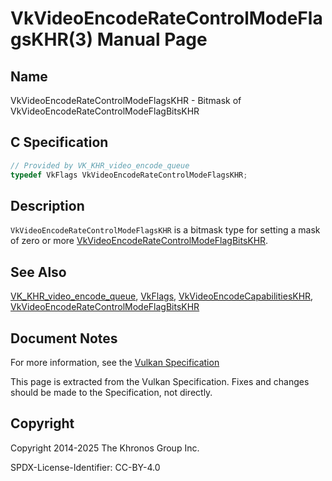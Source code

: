 # VkVideoEncodeRateControlModeFlagsKHR(3) Manual Page

## Name

VkVideoEncodeRateControlModeFlagsKHR - Bitmask of VkVideoEncodeRateControlModeFlagBitsKHR



## [](#_c_specification)C Specification

```c++
// Provided by VK_KHR_video_encode_queue
typedef VkFlags VkVideoEncodeRateControlModeFlagsKHR;
```

## [](#_description)Description

`VkVideoEncodeRateControlModeFlagsKHR` is a bitmask type for setting a mask of zero or more [VkVideoEncodeRateControlModeFlagBitsKHR](https://registry.khronos.org/vulkan/specs/latest/man/html/VkVideoEncodeRateControlModeFlagBitsKHR.html).

## [](#_see_also)See Also

[VK\_KHR\_video\_encode\_queue](https://registry.khronos.org/vulkan/specs/latest/man/html/VK_KHR_video_encode_queue.html), [VkFlags](https://registry.khronos.org/vulkan/specs/latest/man/html/VkFlags.html), [VkVideoEncodeCapabilitiesKHR](https://registry.khronos.org/vulkan/specs/latest/man/html/VkVideoEncodeCapabilitiesKHR.html), [VkVideoEncodeRateControlModeFlagBitsKHR](https://registry.khronos.org/vulkan/specs/latest/man/html/VkVideoEncodeRateControlModeFlagBitsKHR.html)

## [](#_document_notes)Document Notes

For more information, see the [Vulkan Specification](https://registry.khronos.org/vulkan/specs/latest/html/vkspec.html#VkVideoEncodeRateControlModeFlagsKHR)

This page is extracted from the Vulkan Specification. Fixes and changes should be made to the Specification, not directly.

## [](#_copyright)Copyright

Copyright 2014-2025 The Khronos Group Inc.

SPDX-License-Identifier: CC-BY-4.0